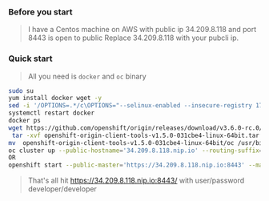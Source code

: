 
### Before you start 
> I have a Centos machine on AWS with public ip 34.209.8.118  and port 8443 is open to public
> Replace 34.209.8.118 with your pubcli ip.  


### Quick start
> All you need is `docker` and `oc` binary

```sh
sudo su
yum install docker wget -y
sed -i '/OPTIONS=.*/c\OPTIONS="--selinux-enabled --insecure-registry 172.30.0.0/16"' /etc/sysconfig/docker
systemctl restart docker
docker ps
wget https://github.com/openshift/origin/releases/download/v3.6.0-rc.0/openshift-origin-client-tools-v3.6.0-rc.0-98b3d56-linux-64bit.tar.gz
 tar -xvf openshift-origin-client-tools-v1.5.0-031cbe4-linux-64bit.tar.gz
mv  openshift-origin-client-tools-v1.5.0-031cbe4-linux-64bit/oc /usr/bin/oc
oc cluster up --public-hostname='34.209.8.118.nip.io' --routing-suffix='34.209.8.118.nip.io'
OR
openshift start --public-master='https://34.209.8.118.nip.io:8443' --master='https://172.31.35.206:8443' --listen='https://0.0.0.0:8443'
```

> That's all  hit   https://34.209.8.118.nip.io:8443/   with   user/password     developer/developer



